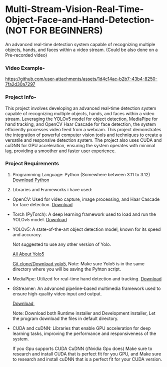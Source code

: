 # Multi-Stream-Vision-Real-Time-Object-Face-and-Hand-Detection- (NOT FOR BEGINNERS)
 An advanced real-time detection system capable of recognizing multiple objects, hands, and faces within a video stream. (Could be also done on a Pre-recorded video)

### Video Example-

https://github.com/user-attachments/assets/1d4c14ac-b2b7-43b4-8250-7fa2d30a7297

### Project Info- 

This project involves developing an advanced real-time detection system capable of recognizing multiple objects, hands, and faces within a video stream. Leveraging the YOLOv5 model for object detection, MediaPipe for hand tracking, and OpenCV Haar Cascade for face detection, the system efficiently processes video feed from a webcam. This project demonstrates the integration of powerful computer vision tools and techniques to create a versatile and responsive detection system. The project also uses CUDA and cuDNN for GPU acceleration, ensuring the system operates with minimal lag, providing a smoother and faster user experience.

### Project Requirements

1. Programming Language: Python (Somewhere between 3.11 to 3.12) [Download Python](https://www.python.org/downloads/)


2. Libraries and Frameworks i have used:
- OpenCV: Used for video capture, image processing, and Haar Cascade for face detection. [Download](https://docs.opencv.org/4.x/d6/d00/tutorial_py_root.html)

- Torch (PyTorch): A deep learning framework used to load and run the YOLOv5 model. [Download](https://pytorch.org/docs/stable/index.html)

- YOLOv5: A state-of-the-art object detection model, known for its speed and accuracy.
  
  Not suggested to use any other version of Yolo.
  
  [All About Yolo5](https://docs.ultralytics.com/yolov5/)
  
  [Git clone/Download yolo5](https://github.com/ultralytics/yolov5), Note: Make sure Yolo5 is in the same directory where you will be saving the Pyhton script.
  
- MediaPipe: Utilized for real-time hand detection and tracking.  [Download](https://ai.google.dev/edge/mediapipe/solutions/guide)

- GStreamer: An advanced pipeline-based multimedia framework used to ensure high-quality video input and output.

  [Download](https://gstreamer.freedesktop.org/download/#windows),

  Note: Download both Runtime installer and Development installer, Let the program download the files in default directory.
  
- CUDA and cuDNN: Libraries that enable GPU acceleration for deep learning tasks, improving the performance and responsiveness of the system.

  If you Gpu supports CUDA CuDNN (/Nvidia Gpu does) Make sure to research and install CUDA that is perfect fit for you GPU, and Make sure to research and install cuDNN that is a perfect fit for your CUDA version.
